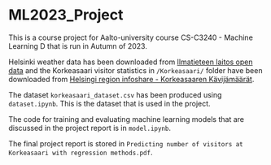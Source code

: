 # ML2023_Project

This is a course project for Aalto-university course CS-C3240 - Machine Learning D that is run in Autumn of 2023.

Helsinki weather data has been downloaded from [Ilmatieteen laitos open data](https://www.ilmatieteenlaitos.fi/avoin-data) and the Korkeasaari visitor statistics in `/Korkeasaari/` folder have been downloaded from [Helsingi region infoshare - Korkeasaaren Kävijämäärät](https://hri.fi/data/fi/dataset/korkeasaaren-kavijamaarat).

The dataset `korkeasaari_dataset.csv` has been produced using `dataset.ipynb`. This is the dataset that is used in the project.

The code for training and evaluating machine learning models that are discussed in the project report is in `model.ipynb`.

The final project report is stored in `Predicting number of visitors at Korkeasaari with regression methods.pdf`.